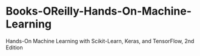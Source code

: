 # Books-OReilly-Hands-On-Machine-Learning
Hands-On Machine Learning with Scikit-Learn, Keras, and TensorFlow, 2nd Edition
